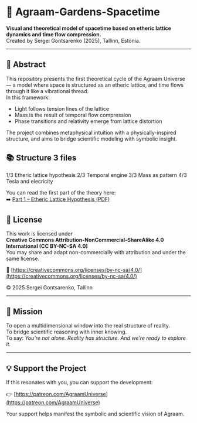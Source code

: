 # 🌌 Agraam-Gardens-Spacetime

**Visual and theoretical model of spacetime based on etheric lattice dynamics and time flow compression.**  
Created by Sergei Gontsarenko (2025), Tallinn, Estonia.

---

## 📖 Abstract

This repository presents the first theoretical cycle of the Agraam Universe — a model where space is structured as an etheric lattice, and time flows through it like a vibrational thread.  
In this framework:

- Light follows tension lines of the lattice  
- Mass is the result of temporal flow compression  
- Phase transitions and relativity emerge from lattice distortion

The project combines metaphysical intuition with a physically-inspired structure, and aims to bridge scientific modeling with symbolic insight.

## 📚 Structure 3 files

1/3 Etheric lattice hypothesis
2/3 Temporal engine
3/3 Mass as pattern
4/3 Tesla and elecricity

You can read the first part of the theory here:  
➡️ [Part 1 – Etheric Lattice Hypothesis (PDF)](./paper-etheric-lattice/Part1-3-EthericLattice.%20SergeiGontsarenko.pdf)

## 🧭 License

This work is licensed under  
**Creative Commons Attribution-NonCommercial-ShareAlike 4.0 International (CC BY-NC-SA 4.0)**  
You may share and adapt non-commercially with attribution and under the same license.

🔗 [https://creativecommons.org/licenses/by-nc-sa/4.0/](https://creativecommons.org/licenses/by-nc-sa/4.0/)

© 2025 Sergei Gontsarenko, Tallinn

---

## 🔮 Mission

To open a multidimensional window into the real structure of reality.  
To bridge scientific reasoning with inner knowing.  
To say: *You’re not alone. Reality has structure. And we’re ready to explore it.*

---

## 💡 Support the Project

If this resonates with you, you can support the development:

👉 [https://patreon.com/AgraamUniverse](https://patreon.com/AgraamUniverse)

Your support helps manifest the symbolic and scientific vision of Agraam.

